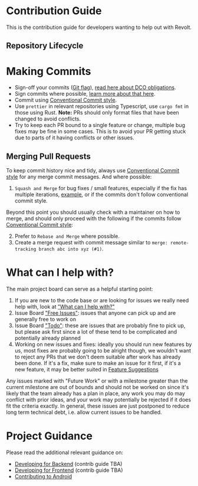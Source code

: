 # Contribution Guide

This is the contribution guide for developers wanting to help out with Revolt.

## Repository Lifecycle

# Making Commits

- Sign-off your commits ([Git flag](https://git-scm.com/docs/git-commit#Documentation/git-commit.txt---signoff)), [read here about DCO obligations](https://developercertificate.org/).
- Sign commits where possible, [learn more about that here](https://docs.github.com/en/authentication/managing-commit-signature-verification/signing-commits).
- Commit using [Conventional Commit style](https://www.conventionalcommits.org/en/v1.0.0-beta.2/).
- Use `prettier` in relevant repositories using Typescript, use `cargo fmt` in those using Rust.
  **Note:** PRs should only format files that have been changed to avoid conflicts.
- Try to keep each PR bound to a single feature or change, multiple bug fixes may be fine in some cases.
  This is to avoid your PR getting stuck due to parts of it having conflicts or other issues.

## Merging Pull Requests

To keep commit history nice and tidy, always use [Conventional Commit style](https://www.conventionalcommits.org/en/v1.0.0-beta.2/) for any merge commit messages. And where possible:

1. `Squash and Merge` for bug fixes / small features, especially if the fix has multiple iterations, [example](https://github.com/revoltchat/revite/pull/492), or if the commits don't follow conventional commit style.

Beyond this point you should usually check with a maintainer on how to merge, and should only proceed with the following if the commits follow [Conventional Commit style](https://www.conventionalcommits.org/en/v1.0.0-beta.2/):

2. Prefer to `Rebase and Merge` where possible.
3. Create a merge request with commit message similar to `merge: remote-tracking branch abc into xyz (#1)`.

# What can I help with?

The main project board can serve as a helpful starting point:

1. If you are new to the code base or are looking for issues we really need help with, look at ["What can I help with?"](https://github.com/orgs/revoltchat/projects/3/views/11)
2. Issue Board ["Free Issues"](https://github.com/orgs/revoltchat/projects/3/views/1): issues that anyone can pick up and are generally free to work on
3. Issue Board ["Todo"](https://github.com/orgs/revoltchat/projects/3/views/1): these are issues that are probably fine to pick up, but please ask first since a lot of these tend to be complicated and potentially already planned
4. Working on new issues and fixes: ideally you should run new features by us, most fixes are probably going to be alright though, we wouldn't want to reject any PRs that we don't deem suitable after work has already been done. If it's a fix, make sure to make an issue for it first, if it's a new feature, it may be better suited in [Feature Suggestions](https://github.com/revoltchat/revolt/discussions/categories/feature-suggestions)

Any issues marked with "Future Work" or with a milestone greater than the current milestone are out of bounds and should not be worked on since it's likely that the team already has a plan in place, any work you may do may conflict with prior ideas, and your work may potentially be rejected if it does fit the criteria exactly. In general, these issues are just postponed to reduce long term technical debt, i.e. allow current issues to be handled.

# Project Guidance

Please read the additional relevant guidance on:

- [Developing for Backend](https://github.com/revoltchat/backend?tab=readme-ov-file#development-guide) (contrib guide TBA)
- [Developing for Frontend](https://github.com/revoltchat/frontend?tab=readme-ov-file#development-guide) (contrib guide TBA)
- [Contributing to Android](https://revoltchat.github.io/android/contributing/guidelines/)
